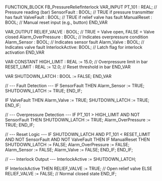 FUNCTION_BLOCK FB_PressureReliefInterlock
VAR_INPUT
    PT_101         : REAL;     // Pressure reading (bar)
    SensorFault    : BOOL;     // TRUE if pressure transmitter has fault
    ValveFault     : BOOL;     // TRUE if relief valve has fault
    ManualReset    : BOOL;     // Manual reset input (e.g., button)
END_VAR

VAR_OUTPUT
    RELIEF_VALVE   : BOOL;     // TRUE = Valve open, FALSE = Valve closed
    Alarm_OverPressure : BOOL; // Indicates overpressure condition
    Alarm_Sensor   : BOOL;     // Indicates sensor fault
    Alarm_Valve    : BOOL;     // Indicates valve fault
    InterlockActive: BOOL;     // Latch flag for interlock activation
END_VAR

VAR CONSTANT
    HIGH_LIMIT     : REAL := 15.0;  // Overpressure limit in bar
    RESET_LIMIT    : REAL := 12.0;  // Reset threshold in bar
END_VAR

VAR
    SHUTDOWN_LATCH : BOOL := FALSE;
END_VAR

// --- Fault Detection ---
IF SensorFault THEN
    Alarm_Sensor := TRUE;
    SHUTDOWN_LATCH := TRUE;
END_IF;

IF ValveFault THEN
    Alarm_Valve := TRUE;
    SHUTDOWN_LATCH := TRUE;
END_IF;

// --- Overpressure Detection ---
IF PT_101 > HIGH_LIMIT AND NOT SensorFault THEN
    SHUTDOWN_LATCH := TRUE;
    Alarm_OverPressure := TRUE;
END_IF;

// --- Reset Logic ---
IF SHUTDOWN_LATCH AND PT_101 < RESET_LIMIT AND NOT SensorFault AND NOT ValveFault THEN
    IF ManualReset THEN
        SHUTDOWN_LATCH := FALSE;
        Alarm_OverPressure := FALSE;
        Alarm_Sensor := FALSE;
        Alarm_Valve := FALSE;
    END_IF;
END_IF;

// --- Interlock Output ---
InterlockActive := SHUTDOWN_LATCH;

IF InterlockActive THEN
    RELIEF_VALVE := TRUE;   // Open relief valve
ELSE
    RELIEF_VALVE := FALSE;  // Normal closed state
END_IF;
